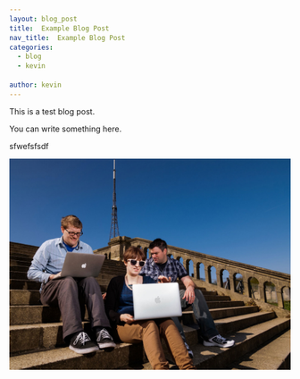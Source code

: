 ```yaml
---
layout: blog_post
title:  Example Blog Post
nav_title:  Example Blog Post
categories:
  - blog
  - kevin
  
author: kevin
---
```


This is a test blog post.

You can write something here.

sfwefsfsdf

![My helpful screenshot](/images/apr_14_shoot/electro_pop_sard.jpg)
